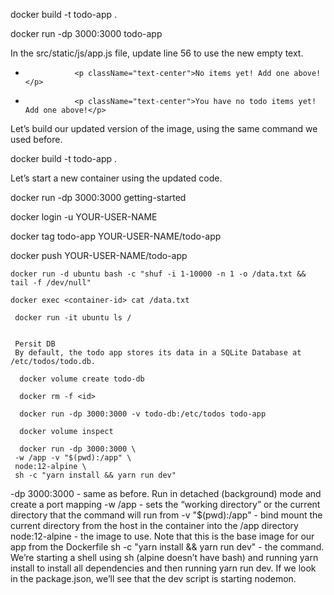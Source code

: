 
 docker build -t todo-app .  

 docker run -dp 3000:3000 todo-app

 In the src/static/js/app.js file, update line 56 to use the new empty text.

 -                <p className="text-center">No items yet! Add one above!</p>
 +                <p className="text-center">You have no todo items yet! Add one above!</p>

 Let’s build our updated version of the image, using the same command we used before.

 docker build -t todo-app .

Let’s start a new container using the updated code.

 docker run -dp 3000:3000 getting-started

 docker login -u YOUR-USER-NAME

 docker tag todo-app YOUR-USER-NAME/todo-app

  docker push YOUR-USER-NAME/todo-app

    docker run -d ubuntu bash -c "shuf -i 1-10000 -n 1 -o /data.txt && tail -f /dev/null"

    docker exec <container-id> cat /data.txt

     docker run -it ubuntu ls /


     Persit DB
     By default, the todo app stores its data in a SQLite Database at /etc/todos/todo.db.

      docker volume create todo-db

      docker rm -f <id>

      docker run -dp 3000:3000 -v todo-db:/etc/todos todo-app

      docker volume inspect

      docker run -dp 3000:3000 \
     -w /app -v "$(pwd):/app" \
     node:12-alpine \
     sh -c "yarn install && yarn run dev"


-dp 3000:3000 - same as before. Run in detached (background) mode and create a port mapping
-w /app - sets the “working directory” or the current directory that the command will run from
-v "$(pwd):/app" - bind mount the current directory from the host in the container into the /app directory
node:12-alpine - the image to use. Note that this is the base image for our app from the Dockerfile
sh -c "yarn install && yarn run dev" - the command. We’re starting a shell using sh (alpine doesn’t have bash) and running yarn install to install all dependencies and then running yarn run dev. If we look in the package.json, we’ll see that the dev script is starting nodemon.